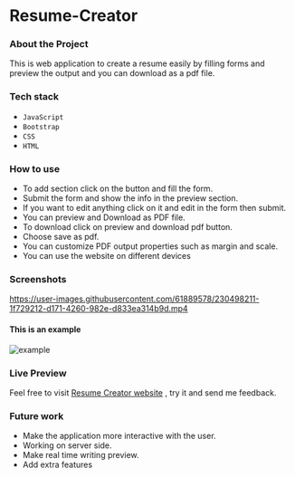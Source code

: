 # Resume-Creator
### About the Project
This is web application to create a resume easily by filling forms and preview the output and you can download as a pdf file.
### Tech stack
- `JavaScript`
- `Bootstrap`
- `CSS`
- `HTML`

### How to use
- To add section click on the button and fill the form.
- Submit the form and show the info in the preview section.
- If you want to edit anything click on it and edit in the form then submit.
- You can preview and Download as PDF file.
- To download click on preview and download pdf button.
- Choose save as pdf.
- You can customize PDF output properties such as margin and scale.
- You can use the website on different devices

### Screenshots


https://user-images.githubusercontent.com/61889578/230498211-1f729212-d171-4260-982e-d833ea314b9d.mp4

#### This is an example 
![example](https://user-images.githubusercontent.com/61889578/230504183-5ebff639-1244-4a88-a631-dfac715c959d.jpg)


### Live Preview
Feel free to visit [Resume Creator website](https://thisismylivewebsitedemo.on.drv.tw/resume_creator/) , try it and send me feedback. 

### Future work
- Make the application more interactive with the user.
- Working on server side.
- Make real time writing preview.
- Add extra features



